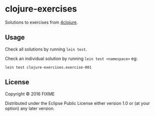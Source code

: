# clojure-exercises

Solutions to exercises from [4clojure](www.4clojure.com).

## Usage

Check all solutions by running `lein test`.

Check an individual solution by running `lein test <namespace>` eg:

`lein test clojure-exercises.exercise-001`

## License

Copyright © 2016 FIXME

Distributed under the Eclipse Public License either version 1.0 or (at
your option) any later version.
